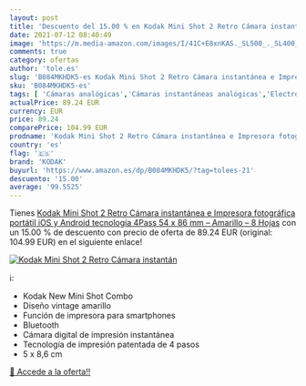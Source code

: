 ```yaml
---
layout: post
title: 'Descuento del 15.00 % en Kodak Mini Shot 2 Retro Cámara instantán'
date: 2021-07-12 08:40:49
image: 'https://m.media-amazon.com/images/I/41C+E8xnKAS._SL500_._SL400_.jpg'
comments: true
category: ofertas
author: 'tole.es'
slug: 'B084MKHDK5-es Kodak Mini Shot 2 Retro Cámara instantánea e Impresora...'
sku: 'B084MKHDK5-es'
tags: [ 'Cámaras analógicas','Cámaras instantáneas analógicas','Electrónica','Fotografía y videocámaras','android','kodak', ]
actualPrice: 89.24 EUR
currency: EUR
price: 89.24
comparePrice: 104.99 EUR
prodname: 'Kodak Mini Shot 2 Retro Cámara instantánea e Impresora fotográfica portátil  iOS y Android  tecnología 4Pass  54 x 86 mm  – Amarillo – 8 Hojas'
country: 'es'
flag: '🇪🇸'
brand: 'KODAK'
buyurl: 'https://www.amazon.es/dp/B084MKHDK5/?tag=tolees-21'
descuento: '15.00'
average: '99.5525'
---
```


Tienes [Kodak Mini Shot 2 Retro Cámara instantánea e Impresora fotográfica portátil  iOS y Android  tecnología 4Pass  54 x 86 mm  – Amarillo – 8 Hojas](https://www.amazon.es/dp/B084MKHDK5/?tag=tolees-21) con un 15.00 % de descuento con precio de oferta de 89.24 EUR (original: 104.99 EUR) en el siguiente enlace!

[![Kodak Mini Shot 2 Retro Cámara instantán](https://m.media-amazon.com/images/I/41C+E8xnKAS._SL500_._SL400_.jpg)](https://www.amazon.es/dp/B084MKHDK5/?tag=tolees-21)

ℹ️:

- Kodak New Mini Shot Combo
- Diseño vintage amarillo
- Función de impresora para smartphones
- Bluetooth
- Cámara digital de impresión instantánea
- Tecnología de impresión patentada de 4 pasos
- 5 x 8,6 cm

[🛒 Accede a la oferta!!](https://www.amazon.es/dp/B084MKHDK5/?tag=tolees-21)

